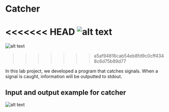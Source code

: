 # Catcher

<<<<<<< HEAD
![alt text](https://gfycat.com/honestgreedycolt "attempting to catch")
=======
![alt text](https://pm1.narvii.com/6281/c2ae788f740eb01e841718f160dee95c35957b12_00.jpg "attempting to catch")
>>>>>>> a5af94816cab54eb8fd9c0cff4348c6d75b89d77

In this lab project, we developed a program that catches signals. When a signal is caught, information will be outputted to stdout.


## Input and output example for catcher

![alt text](https://i.imgur.com/XQEJb2p.png "Windows Terminal input and output")
